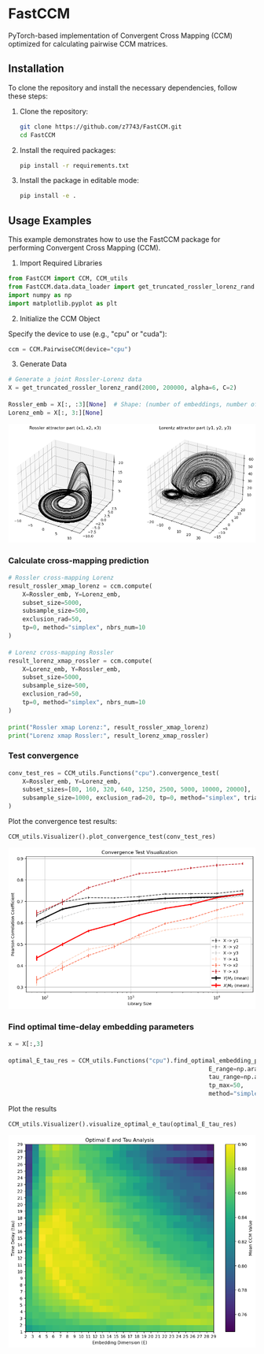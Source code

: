 # FastCCM
PyTorch-based implementation of Convergent Cross Mapping (CCM) optimized for calculating pairwise CCM matrices.

## Installation

To clone the repository and install the necessary dependencies, follow these steps:

1. Clone the repository:
    ```bash
    git clone https://github.com/z7743/FastCCM.git
    cd FastCCM
    ```

2. Install the required packages:
    ```bash
    pip install -r requirements.txt
    ```

3. Install the package in editable mode:
    ```bash
    pip install -e .
    ```

## Usage Examples

This example demonstrates how to use the FastCCM package for performing Convergent Cross Mapping (CCM).

1. Import Required Libraries

```python
from FastCCM import CCM, CCM_utils
from FastCCM.data.data_loader import get_truncated_rossler_lorenz_rand
import numpy as np
import matplotlib.pyplot as plt
```

2. Initialize the CCM Object

Specify the device to use (e.g., "cpu" or "cuda"):

```python
ccm = CCM.PairwiseCCM(device="cpu")
```

3. Generate Data

```python
# Generate a joint Rossler-Lorenz data
X = get_truncated_rossler_lorenz_rand(2000, 200000, alpha=6, C=2)

Rossler_emb = X[:, :3][None]  # Shape: (number of embeddings, number of points, number of dimensions)
Lorenz_emb = X[:, 3:][None]

```
![alt text](docs/img/rossler_lorenz.png)

### Calculate cross-mapping prediction

```python
# Rossler cross-mapping Lorenz
result_rossler_xmap_lorenz = ccm.compute(
    X=Rossler_emb, Y=Lorenz_emb, 
    subset_size=5000, 
    subsample_size=500, 
    exclusion_rad=50, 
    tp=0, method="simplex", nbrs_num=10
)

# Lorenz cross-mapping Rossler
result_lorenz_xmap_rossler = ccm.compute(
    X=Lorenz_emb, Y=Rossler_emb, 
    subset_size=5000, 
    subsample_size=500, 
    exclusion_rad=50, 
    tp=0, method="simplex", nbrs_num=10
)

print("Rossler xmap Lorenz:", result_rossler_xmap_lorenz)
print("Lorenz xmap Rossler:", result_lorenz_xmap_rossler)

```

### Test convergence

```python
conv_test_res = CCM_utils.Functions("cpu").convergence_test(
    X=Rossler_emb, Y=Lorenz_emb,
    subset_sizes=[80, 160, 320, 640, 1250, 2500, 5000, 10000, 20000],
    subsample_size=1000, exclusion_rad=20, tp=0, method="simplex", trials=20, nbrs_num=10
)
```

Plot the convergence test results:
```python
CCM_utils.Visualizer().plot_convergence_test(conv_test_res)
```


![alt text](docs/img/conv_test.png)

### Find optimal time-delay embedding parameters
```python
x = X[:,3]

optimal_E_tau_res = CCM_utils.Functions("cpu").find_optimal_embedding_params(x, x, 2000, 500, 10,
                                                         E_range=np.arange(2,30),
                                                         tau_range=np.arange(1,30),
                                                         tp_max=50,
                                                         method="simplex",nbrs_num = 5)
```

Plot the results
```python
CCM_utils.Visualizer().visualize_optimal_e_tau(optimal_E_tau_res)
```


![alt text](docs/img/e_tau_test.png)
